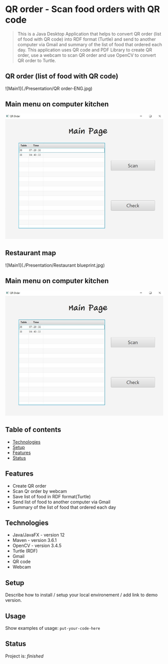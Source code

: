 # QR order - Scan food orders with QR code
> This is a Java Desktop Application that helps to convert QR order (list of food with QR code) into RDF format (Turtle) and send to another computer via Gmail and summary of the list of food that ordered each day. This application uses QR code and PDF Library to create QR order, use a webcam to scan QR order and use OpenCV to convert QR order to Turtle.

## QR order (list of food with QR code)
![Main1](./Presentation/QR order-ENG.jpg)
## Main menu on computer kitchen
![Main1](./Presentation/main1.jpg)
## Restaurant map
![Main1](./Presentation/Restaurant blueprint.jpg)
## Main menu on computer kitchen
![Main1](./Presentation/main1.jpg)

## Table of contents
* [Technologies](#technologies)
* [Setup](#setup)
* [Features](#features)
* [Status](#status)

## Features
* Create QR order
* Scan Qr order by webcam
* Save list of food in RDF format(Turtle)
* Send list of food to another computer via Gmail
* Summary of the list of food that ordered each day

## Technologies
* Java/JavaFX - version 12
* Maven - version 3.6.1
* OpenCV - version 3.4.5
* Turtle (RDF)
* Gmail
* QR code
* Webcam

## Setup
Describe how to install / setup your local environement / add link to demo version.

## Usage
Show examples of usage:
`put-your-code-here`

## Status
Project is: _finished_


